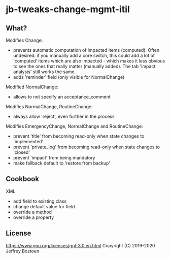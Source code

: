 # jb-tweaks-change-mgmt-itil

## What?

Modifies Change:
* prevents automatic computation of impacted items (computed). Often undesired: if you manually add a core switch, this could add a lot of 'computed' items which are also impacted - which makes it less obvious to see the ones that really matter (manually added). The tab 'impact analysis' still works the same.
* adds 'reminder' field (only visible for NormalChange)

Modified NormalChange:
* allows to not specify an acceptance_comment

Modifies NormalChange, RoutineChange:
* always allow 'reject', even further in the process

Modifies EmergencyChange, NormalChange and RoutineChange:
* prevent 'title' from becoming read-only when state changes to 'implemented'
* prevent 'private_log' from becoming read-only when state changes to 'closed'
* prevent 'impact' from being mandatory
* make fallback default to 'restore from backup'

## Cookbook

XML
* add field to existing class
* change default value for field
* override a method
* override a property

## License
https://www.gnu.org/licenses/gpl-3.0.en.html
Copyright (C) 2019-2020 Jeffrey Bostoen
